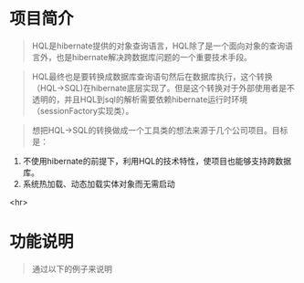 # 项目简介 #
> HQL是hibernate提供的对象查询语言，HQL除了是一个面向对象的查询语言外，也是hibernate解决跨数据库问题的一个重要技术手段。

> HQL最终也是要转换成数据库查询语句然后在数据库执行，这个转换（HQL->SQL)在hibernate底层实现了。但是这个转换对于外部使用者是不透明的，并且HQL到sql的解析需要依赖hibernate运行时环境（sessionFactory实现类）。

> 想把HQL->SQL的转换做成一个工具类的想法来源于几个公司项目。目标是：

  1. 不使用hibernate的前提下，利用HQL的技术特性，使项目也能够支持跨数据库。
  1. 系统热加载、动态加载实体对象而无需启动



&lt;hr&gt;


# 功能说明 #
> 通过以下的例子来说明